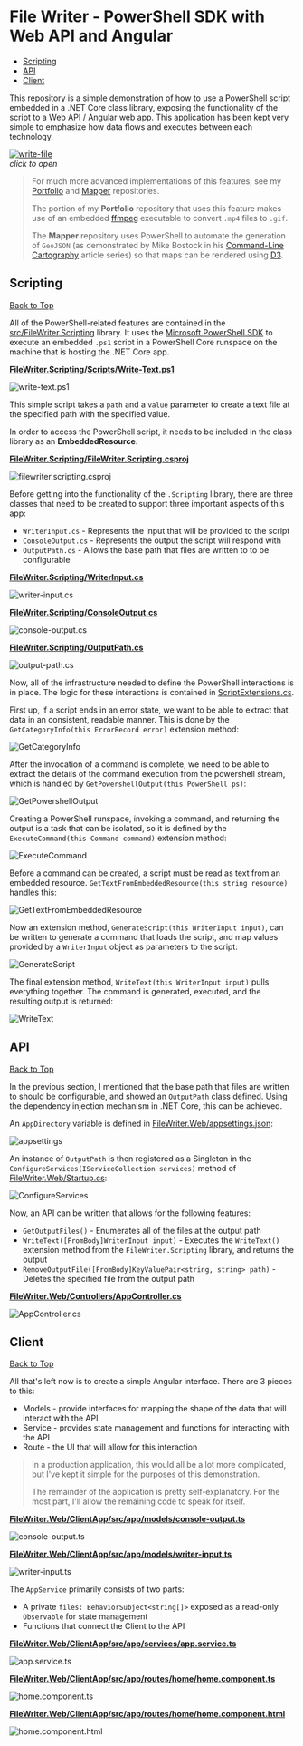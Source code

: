 # File Writer - PowerShell SDK with Web API and Angular

* [Scripting](#scripting)
* [API](#api)
* [Client](#client)

This repository is a simple demonstration of how to use a PowerShell script embedded in a .NET Core class library, exposing the functionality of the script to a Web API / Angular web app. This application has been kept very simple to emphasize how data flows and executes between each technology.

[![write-file](images/01-write-file.gif)](images/01-write-file.gif)  
*click to open*  

> For much more advanced implementations of this features, see my [Portfolio](https://github.com/JaimeStill/Portfolio) and [Mapper](https://github.com/JaimeStill/Mapper) repositories.
>
> The portion of my **Portfolio** repository that uses this feature makes use of an embedded [ffmpeg](https://www.ffmpeg.org/) executable to convert `.mp4` files to `.gif`.
>
> The **Mapper** repository uses PowerShell to automate the generation of `GeoJSON` (as demonstrated by Mike Bostock in his [Command-Line Cartography](https://medium.com/@mbostock/command-line-cartography-part-1-897aa8f8ca2c) article series) so that maps can be rendered using [D3](https://d3js.org/).

## Scripting  
[Back to Top](#file-writer---powershell-sdk-with-web-api-and-angular)

All of the PowerShell-related features are contained in the [src/FileWriter.Scripting](src/FileWriter.Scripting) library. It uses the [Microsoft.PowerShell.SDK](https://www.nuget.org/packages/Microsoft.PowerShell.SDK/) to execute an embedded `.ps1` script in a PowerShell Core runspace on the machine that is hosting the .NET Core app.

[**FileWriter.Scripting/Scripts/Write-Text.ps1**](src/FileWriter.Scripting/Scripts/Write-Text.ps1)

![write-text.ps1](images/02-write-text.ps1.png)

This simple script takes a `path` and a `value` parameter to create a text file at the specified path with the specified value.

In order to access the PowerShell script, it needs to be included in the class library as an **EmbeddedResource**.

[**FileWriter.Scripting/FileWriter.Scripting.csproj**](src/FileWriter.Scripting/FileWriter.Scripting.csproj)

![filewriter.scripting.csproj](images/03-filewriter.scripting.csproj.png)  

Before getting into the functionality of the `.Scripting` library, there are three classes that need to be created to support three important aspects of this app:

* `WriterInput.cs` - Represents the input that will be provided to the script
* `ConsoleOutput.cs` - Represents the output the script will respond with
* `OutputPath.cs` - Allows the base path that files are written to to be configurable

[**FileWriter.Scripting/WriterInput.cs**](src/FileWriter.Scripting/WriterInput.cs)  

![writer-input.cs](images/04-writer-input.cs.png)  

[**FileWriter.Scripting/ConsoleOutput.cs**](src/FileWriter.Scripting/ConsoleOutput.cs)  

![console-output.cs](images/05-console-output.cs.png)  

[**FileWriter.Scripting/OutputPath.cs**](src/FileWriter.Scripting/OutputPath.cs)  

![output-path.cs](images/06-output-path.cs.png)  

Now, all of the infrastructure needed to define the PowerShell interactions is in place. The logic for these interactions is contained in [ScriptExtensions.cs](src/FileWriter.Scripting/Extensions/ScriptExtensions.cs).

First up, if a script ends in an error state, we want to be able to extract that data in an consistent, readable manner. This is done by the `GetCategoryInfo(this ErrorRecord error)` extension method:

![GetCategoryInfo](images/07-get-category-info.png)  

After the invocation of a command is complete, we need to be able to extract the details of the command execution from the powershell stream, which is handled by `GetPowershellOutput(this PowerShell ps)`:

![GetPowershellOutput](images/08-get-powershell-output.png)  

Creating a PowerShell runspace, invoking a command, and returning the output is a task that can be isolated, so it is defined by the `ExecuteCommand(this Command command)` extension method:

![ExecuteCommand](images/09-execute-command.png)  

Before a command can be created, a script must be read as text from an embedded resource. `GetTextFromEmbeddedResource(this string resource)` handles this:

![GetTextFromEmbeddedResource](images/10-get-text-from-embedded-resource.png)  

Now an extension method, `GenerateScript(this WriterInput input)`, can be written to generate a command that loads the script, and map values provided by a `WriterInput` object as parameters to the script:

![GenerateScript](images/11-generate-script.png)  

The final extension method, `WriteText(this WriterInput input)` pulls everything together. The command is generated, executed, and the resulting output is returned:

![WriteText](images/12-write-text.png)  

## API
[Back to Top](#file-writer---powershell-sdk-with-web-api-and-angular)  

In the previous section, I mentioned that the base path that files are written to should be configurable, and showed an `OutputPath` class defined. Using the dependency injection mechanism in .NET Core, this can be achieved.

An `AppDirectory` variable is defined in [FileWriter.Web/appsettings.json](src/FileWriter.Web/appsettings.json):

![appsettings](images/13-appsettings.png)  

An instance of `OutputPath` is then registered as a Singleton in the `ConfigureServices(IServiceCollection services)` method of [FileWriter.Web/Startup.cs](src/FileWriter.Web/Startup.cs):

![ConfigureServices](images/14-configure-services.png)  

Now, an API can be written that allows for the following features:

* `GetOutputFiles()` - Enumerates all of the files at the output path
* `WriteText([FromBody]WriterInput input)` - Executes the `WriteText()` extension method from the `FileWriter.Scripting` library, and returns the output
* `RemoveOutputFile([FromBody]KeyValuePair<string, string> path)` - Deletes the specified file from the output path

[**FileWriter.Web/Controllers/AppController.cs**](src/FileWriter.Web/Controllers/AppController.cs)  

![AppController.cs](images/15-app-controller.cs.png)  

## Client
[Back to Top](#file-writer---powershell-sdk-with-web-api-and-angular)  

All that's left now is to create a simple Angular interface. There are 3 pieces to this:

* Models - provide interfaces for mapping the shape of the data that will interact with the API
* Service - provides state management and functions for interacting with the API
* Route - the UI that will allow for this interaction

> In a production application, this would all be a lot more complicated, but I've kept it simple for the purposes of this demonstration.
>
> The remainder of the application is pretty self-explanatory. For the most part, I'll allow the remaining code to speak for itself.

[**FileWriter.Web/ClientApp/src/app/models/console-output.ts**](src/FileWriter.Web/ClientApp/src/app/models/console-output.ts)  

![console-output.ts](images/16-console-output.ts.png)  

[**FileWriter.Web/ClientApp/src/app/models/writer-input.ts**](src/FileWriter.Web/ClientApp/src/app/models/writer-input.ts)  

![writer-input.ts](images/17-writer-input.ts.png)  

The `AppService` primarily consists of two parts:
* A private `files: BehaviorSubject<string[]>` exposed as a read-only `Observable` for state management
* Functions that connect the Client to the API

[**FileWriter.Web/ClientApp/src/app/services/app.service.ts**](src/FileWriter.Web/ClientApp/src/app/services/app.service.ts)  

![app.service.ts](images/18-app.service.ts.png)  

[**FileWriter.Web/ClientApp/src/app/routes/home/home.component.ts**](src/FileWriter.Web/ClientApp/src/app/routes/home/home.component.ts)  

![home.component.ts](images/19-home.component.ts.png)  

[**FileWriter.Web/ClientApp/src/app/routes/home/home.component.html**](src/FileWriter.Web/ClientApp/src/app/routes/home/home.component.html)  

![home.component.html](images/20-home.component.html.png)  